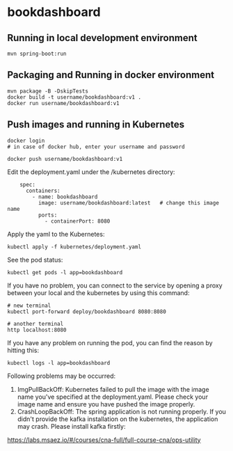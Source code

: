 # bookdashboard

## Running in local development environment

```
mvn spring-boot:run
```

## Packaging and Running in docker environment

```
mvn package -B -DskipTests
docker build -t username/bookdashboard:v1 .
docker run username/bookdashboard:v1
```

## Push images and running in Kubernetes

```
docker login 
# in case of docker hub, enter your username and password

docker push username/bookdashboard:v1
```

Edit the deployment.yaml under the /kubernetes directory:
```
    spec:
      containers:
        - name: bookdashboard
          image: username/bookdashboard:latest   # change this image name
          ports:
            - containerPort: 8080

```

Apply the yaml to the Kubernetes:
```
kubectl apply -f kubernetes/deployment.yaml
```

See the pod status:
```
kubectl get pods -l app=bookdashboard
```

If you have no problem, you can connect to the service by opening a proxy between your local and the kubernetes by using this command:
```
# new terminal
kubectl port-forward deploy/bookdashboard 8080:8080

# another terminal
http localhost:8080
```

If you have any problem on running the pod, you can find the reason by hitting this:
```
kubectl logs -l app=bookdashboard
```

Following problems may be occurred:

1. ImgPullBackOff:  Kubernetes failed to pull the image with the image name you've specified at the deployment.yaml. Please check your image name and ensure you have pushed the image properly.
1. CrashLoopBackOff: The spring application is not running properly. If you didn't provide the kafka installation on the kubernetes, the application may crash. Please install kafka firstly:

https://labs.msaez.io/#/courses/cna-full/full-course-cna/ops-utility

